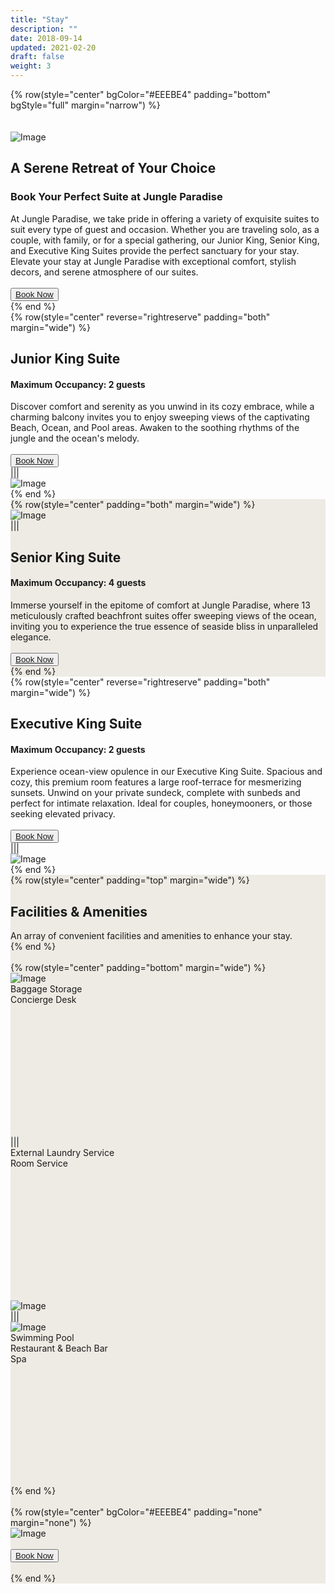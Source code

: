 ```yaml
---
title: "Stay"
description: ""
date: 2018-09-14
updated: 2021-02-20
draft: false
weight: 3
---
```


<!-- section 1 (header) -->

{% row(style="center" bgColor="#EEEBE4" padding="bottom" bgStyle="full" margin="narrow") %}

<br>
<br>

<div class="container mx-auto">

![Image](./img/stay_header.webp#mx-auto)



## A Serene Retreat of Your Choice

### Book Your Perfect Suite at Jungle Paradise

<p class="max-w-6xl mx-auto">At  Jungle Paradise, we take pride in offering a variety of exquisite suites to suit every type of guest and occasion. Whether you are traveling solo, as a couple, with family, or for a special gathering, our Junior King, Senior King, and Executive King Suites provide the perfect sanctuary for your stay.  Elevate your stay at  Jungle Paradise with exceptional comfort, stylish decors, and serene atmosphere of our suites.</p>

<br>

<button><a href="https://hotels.cloudbeds.com/reservation/DNw5Ek#checkin=2023-08-16&checkout=2023-08-17" target="_blank">Book Now</a></button>

</div>

{% end %}

<!-- section 2 -->

<div class="container mx-auto">

{% row(style="center" reverse="rightreserve" padding="both" margin="wide") %}

## Junior King Suite

#### Maximum Occupancy: 2 guests

<p>Discover comfort and serenity as you unwind in its cozy embrace, while a charming balcony invites you to enjoy sweeping views of the captivating Beach, Ocean, and Pool areas. Awaken to the soothing rhythms of the jungle and the ocean's melody.</p>
<br>

<button><a href="mailto:info@jungleparadise.tf" target="_blank">Book Now</a></button>

|||

![Image](./img/junior.webp#mx-auto)

{% end %}

</div>

<!-- section 3 -->

<div class="myColor">

<div class="container mx-auto">

{% row(style="center" padding="both" margin="wide") %}

![Image](./img/senior.webp#mx-auto)

|||

## Senior King Suite

#### Maximum Occupancy: 4 guests

<p>Immerse yourself in the epitome of comfort at  Jungle Paradise, where 13 meticulously crafted beachfront suites offer sweeping views of the ocean, inviting you to experience the true essence of seaside bliss in unparalleled elegance.</p>
<br>

<button><a href="https://hotels.cloudbeds.com/reservation/DNw5Ek#checkin=2023-08-16&checkout=2023-08-17" target="_blank">Book Now</a></button>

{% end %}

</div>
</div>

<!-- section 4 -->

<div class="container mx-auto">

{% row(style="center" reverse="rightreserve" padding="both" margin="wide") %}

## Executive King Suite

#### Maximum Occupancy: 2 guests

Experience ocean-view opulence in our Executive King Suite. Spacious and cozy, this premium room features a large roof-terrace for mesmerizing sunsets. Unwind on your private sundeck, complete with sunbeds and perfect for intimate relaxation. Ideal for couples, honeymooners, or those seeking elevated privacy. 

<br>

<button><a href="https://hotels.cloudbeds.com/reservation/DNw5Ek#checkin=2023-08-16&checkout=2023-08-17" target="_blank">Book Now</a></button>

|||

![Image](./img/executive.webp#mx-auto)

{% end %}

</div>

<!-- section 5 -->
<div class="myColor" >
<div class="container mx-auto ">

{% row(style="center" padding="top" margin="wide") %}

## Facilities & Amenities

An array of convenient facilities and amenities to enhance your stay.

{% end %}

<br>

{% row(style="center" padding="bottom" margin="wide") %}

![Image](./img/facilities1.png#fit)


<div class="flex flex-col justify-center bg-white	" style="height: 245px" >

Baggage Storage

Concierge Desk

</div>

|||

<div class="flex flex-col justify-center bg-white	" style="height: 245px" >

External Laundry Service

Room Service

</div>

![Image](./img/facilities2.png#fit)

|||


![Image](./img/facilities3.png#fit)

<div class="flex flex-col justify-center bg-white	" style="height: 245px" >

Swimming Pool

Restaurant & Beach Bar

Spa

</div>

{% end %}

<br>

</div>

<!-- section 5 -->

{% row(style="center" bgColor="#EEEBE4" padding="none" margin="none") %}

![Image](./img/stay_bottom.webp#mx-auto)

<br>

<button><a href="https://hotels.cloudbeds.com/reservation/DNw5Ek#checkin=2023-08-16&checkout=2023-08-17" target="_blank">Book Now</a></button>

<br>

{% end %}

</div>
<style>
.myColor{
  background-color:#EEEBE4; 
}
p{
    margin: 0px;
}
</style>
